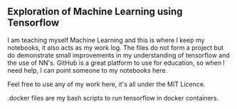 ## Exploration of Machine Learning using Tensorflow

I am teaching myself Machine Learning and this is where I keep my notebooks, it also acts as my work log. 
The files do not form a project but do demonstrate small improvements in my understanding of tensorflow and the use of NN's. 
GitHub is a great platform to use for education, so when I need help, I can point someone to my notebooks here.

Feel free to use any of my work here, it's all under the MIT Licence.

.docker files are my bash scripts to run tensorflow in docker containers.
